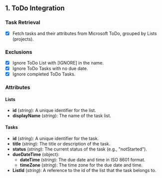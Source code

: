 ﻿## 1. ToDo Integration

### Task Retrieval
- [x] Fetch tasks and their attributes from Microsoft ToDo, grouped by Lists (projects).

### Exclusions
- [x] Ignore ToDo List with [IGNORE] in the name.
- [x] Ignore ToDo Tasks with no due date.
- [x] Ignore completed ToDo Tasks.

### Attributes

#### Lists
- **id** (*string*): A unique identifier for the list.
- **displayName** (*string*): The name of the task list.

#### Tasks
- **id** (*string*): A unique identifier for the task.
- **title** (*string*): The title or description of the task.
- **status** (*string*): The current status of the task (e.g., "notStarted").
- **dueDateTime** (object):
  - **dateTime** (*string*): The due date and time in ISO 8601 format.
  - **timeZone** (*string*): The time zone for the due date and time.
- **ListId** (*string*): A reference to the id of the list that the task belongs to.

